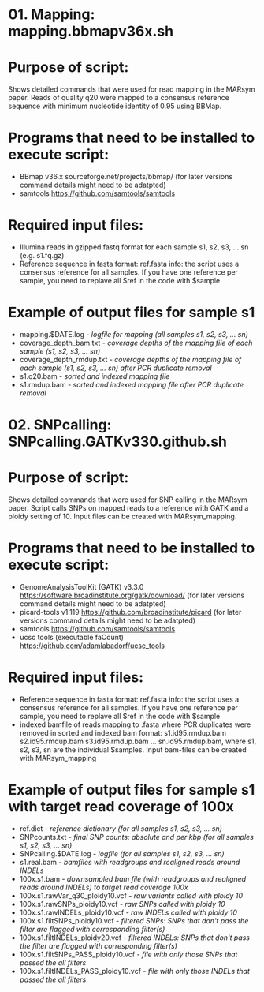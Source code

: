 # 01. Mapping: mapping.bbmapv36x.sh

# Purpose of script:
Shows detailed commands that were used for read mapping in the MARsym paper.
Reads of quality q20 were mapped to a consensus reference sequence with minimum nucleotide identity of 0.95 using BBMap.

# Programs that need to be installed to execute script:
- BBmap v36.x sourceforge.net/projects/bbmap/ (for later versions command details might need to be adatpted)
- samtools https://github.com/samtools/samtools

# Required input files:
- Illumina reads in gzipped fastq format for each sample s1, s2, s3, ... sn (e.g. s1.fq.gz)
- Reference sequence in fasta format: ref.fasta
info: the script uses a consensus reference for all samples. If you have one reference per sample, you need to replave all $ref in the code with $sample

# Example of output files for sample s1
- mapping.$DATE.log - *logfile for mapping (all samples s1, s2, s3, ... sn)*
- coverage_depth_bam.txt - *coverage depths of the mapping file of each sample (s1, s2, s3, ... sn)*
- coverage_depth_rmdup.txt - *coverage depths of the mapping file of each sample (s1, s2, s3, ... sn) after PCR duplicate removal*
- s1.q20.bam - *sorted and indexed mapping file*
- s1.rmdup.bam - *sorted and indexed mapping file after PCR duplicate removal*


# 02. SNPcalling: SNPcalling.GATKv330.github.sh

# Purpose of script:
Shows detailed commands that were used for SNP calling in the MARsym paper.
Script calls SNPs on mapped reads to a reference with GATK and a ploidy setting of 10. Input files can be created with MARsym_mapping.

# Programs that need to be installed to execute script:
- GenomeAnalysisToolKit (GATK) v3.3.0 https://software.broadinstitute.org/gatk/download/ (for later versions command details might need to be adatpted)
- picard-tools v1.119 https://github.com/broadinstitute/picard (for later versions command details might need to be adatpted)
- samtools https://github.com/samtools/samtools
- ucsc tools (executable faCount) https://github.com/adamlabadorf/ucsc_tools

# Required input files:
- Reference sequence in fasta format: ref.fasta
info: the script uses a consensus reference for all samples. If you have one reference per sample, you need to replave all $ref in the code with $sample
- indexed bamfile of reads mapping to <ref>.fasta where PCR duplicates were removed in sorted and indexed bam format: s1.id95.rmdup.bam s2.id95.rmdup.bam s3.id95.rmdup.bam ... sn.id95.rmdup.bam, where s1, s2, s3, sn are the individual $samples. Input bam-files can be created with MARsym_mapping

# Example of output files for sample s1 with target read coverage of 100x
- ref.dict - *reference dictionary (for all samples s1, s2, s3, ... sn)*
- SNPcounts.txt - *final SNP counts: absolute and per kbp (for all samples s1, s2, s3, ... sn)*
- SNPcalling.$DATE.log - *logfile (for all samples s1, s2, s3, ... sn)*
- s1.real.bam - *bamfiles with readgroups and realigned reads around INDELs*
- 100x.s1.bam - *downsampled bam file (with readgroups and realigned reads around INDELs) to target read coverage 100x*
- 100x.s1.rawVar_q30_ploidy10.vcf - *raw variants called with ploidy 10*
- 100x.s1.rawSNPs_ploidy10.vcf - *raw SNPs called with ploidy 10*
- 100x.s1.rawINDELs_ploidy10.vcf - *raw INDELs called with ploidy 10*
- 100x.s1.filtSNPs_ploidy10.vcf - *filtered SNPs: SNPs that don't pass the filter are flagged with corresponding filter(s)*
- 100x.s1.filtINDELs_ploidy20.vcf - *filtered INDELs: SNPs that don't pass the filter are flagged with corresponding filter(s)*
- 100x.s1.filtSNPs_PASS_ploidy10.vcf - *file with only those SNPs that passed the all filters* 
- 100x.s1.filtINDELs_PASS_ploidy10.vcf - *file with only those INDELs that passed the all filters* 


